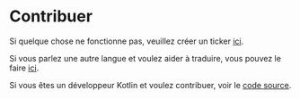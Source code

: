 # Contribuer

Si quelque chose ne fonctionne pas, veuillez créer un ticker [ici](https://github.com/blackd/Inventory-Profiles/issues).

Si vous parlez une autre langue et voulez aider à traduire, vous pouvez le faire [ici](https://github.com/blackd/Inventory-Profiles/tree/all-in-one/common/src/main/resources/assets/inventoryprofilesnext/lang).

Si vous êtes un développeur Kotlin et voulez contribuer, voir le [code source](https://github.com/blackd/Inventory-Profiles).

